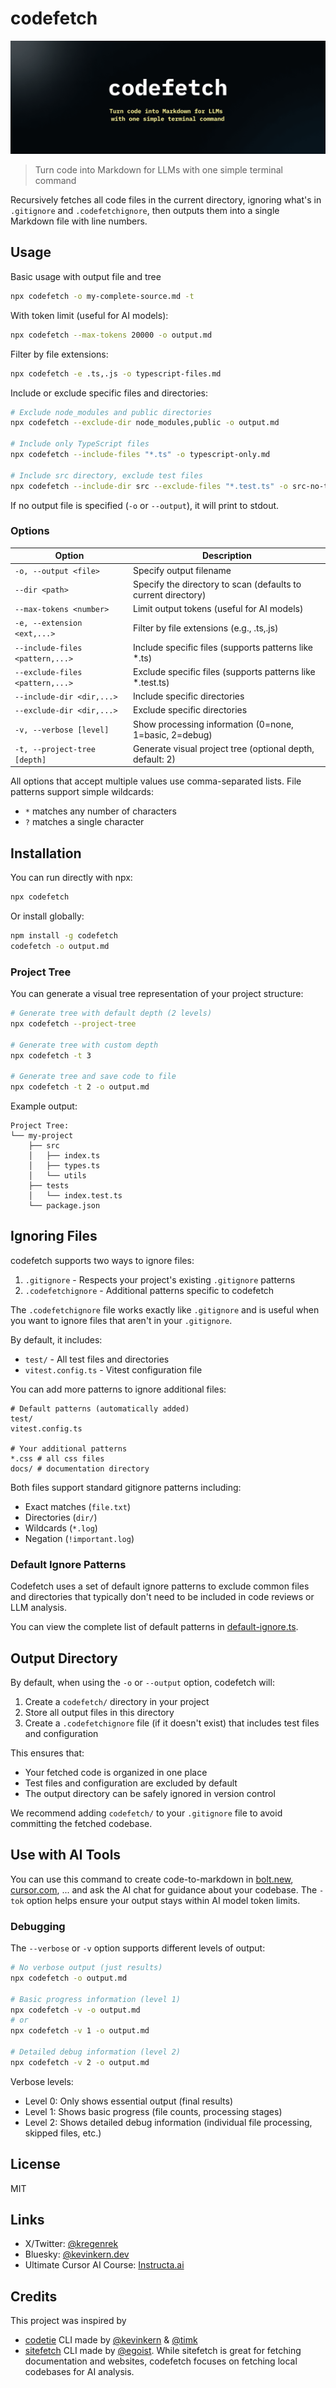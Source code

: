 # codefetch

![Codefetch Cover](/public/cover.png)

>Turn code into Markdown for LLMs with one simple terminal command



Recursively fetches all code files in the current directory, ignoring what's in `.gitignore` and `.codefetchignore`, then outputs them into a single Markdown file with line numbers.

## Usage
Basic usage with output file and tree
```bash
npx codefetch -o my-complete-source.md -t
```

With token limit (useful for AI models):
```bash
npx codefetch --max-tokens 20000 -o output.md
```

Filter by file extensions:
```bash
npx codefetch -e .ts,.js -o typescript-files.md
```

Include or exclude specific files and directories:
```bash
# Exclude node_modules and public directories
npx codefetch --exclude-dir node_modules,public -o output.md

# Include only TypeScript files
npx codefetch --include-files "*.ts" -o typescript-only.md

# Include src directory, exclude test files
npx codefetch --include-dir src --exclude-files "*.test.ts" -o src-no-tests.md
```

If no output file is specified (`-o` or `--output`), it will print to stdout.

### Options

| Option | Description |
|--------|-------------|
| `-o, --output <file>` | Specify output filename |
| `--dir <path>` | Specify the directory to scan (defaults to current directory) |
| `--max-tokens <number>` | Limit output tokens (useful for AI models) |
| `-e, --extension <ext,...>` | Filter by file extensions (e.g., .ts,.js) |
| `--include-files <pattern,...>` | Include specific files (supports patterns like *.ts) |
| `--exclude-files <pattern,...>` | Exclude specific files (supports patterns like *.test.ts) |
| `--include-dir <dir,...>` | Include specific directories |
| `--exclude-dir <dir,...>` | Exclude specific directories |
| `-v, --verbose [level]` | Show processing information (0=none, 1=basic, 2=debug) |
| `-t, --project-tree [depth]` | Generate visual project tree (optional depth, default: 2) |

All options that accept multiple values use comma-separated lists. File patterns support simple wildcards:
- `*` matches any number of characters
- `?` matches a single character

## Installation

You can run directly with npx:
```bash
npx codefetch
```

Or install globally:
```bash
npm install -g codefetch
codefetch -o output.md
```

### Project Tree

You can generate a visual tree representation of your project structure:

```bash
# Generate tree with default depth (2 levels)
npx codefetch --project-tree

# Generate tree with custom depth
npx codefetch -t 3

# Generate tree and save code to file
npx codefetch -t 2 -o output.md
```

Example output:
```
Project Tree:
└── my-project
    ├── src
    │   ├── index.ts
    │   ├── types.ts
    │   └── utils
    ├── tests
    │   └── index.test.ts
    └── package.json
```

## Ignoring Files

codefetch supports two ways to ignore files:

1. `.gitignore` - Respects your project's existing `.gitignore` patterns
2. `.codefetchignore` - Additional patterns specific to codefetch

The `.codefetchignore` file works exactly like `.gitignore` and is useful when you want to ignore files that aren't in your `.gitignore`. 

By default, it includes:
- `test/` - All test files and directories
- `vitest.config.ts` - Vitest configuration file

You can add more patterns to ignore additional files:

```gitignore
# Default patterns (automatically added)
test/
vitest.config.ts

# Your additional patterns
*.css # all css files
docs/ # documentation directory
```

Both files support standard gitignore patterns including:
- Exact matches (`file.txt`)
- Directories (`dir/`)
- Wildcards (`*.log`)
- Negation (`!important.log`)

### Default Ignore Patterns

Codefetch uses a set of default ignore patterns to exclude common files and directories that typically don't need to be included in code reviews or LLM analysis. 

You can view the complete list of default patterns in [default-ignore.ts](src/default-ignore.ts).

## Output Directory

By default, when using the `-o` or `--output` option, codefetch will:
1. Create a `codefetch/` directory in your project
2. Store all output files in this directory
3. Create a `.codefetchignore` file (if it doesn't exist) that includes test files and configuration

This ensures that:
- Your fetched code is organized in one place
- Test files and configuration are excluded by default
- The output directory can be safely ignored in version control

We recommend adding `codefetch/` to your `.gitignore` file to avoid committing the fetched codebase. 

## Use with AI Tools

You can use this command to create code-to-markdown in [bolt.new](https://bolt.new), [cursor.com](https://cursor.com), ... and ask the AI chat for guidance about your codebase. The `-tok` option helps ensure your output stays within AI model token limits.

### Debugging

The `--verbose` or `-v` option supports different levels of output:

```bash
# No verbose output (just results)
npx codefetch -o output.md

# Basic progress information (level 1)
npx codefetch -v -o output.md
# or
npx codefetch -v 1 -o output.md

# Detailed debug information (level 2)
npx codefetch -v 2 -o output.md
```

Verbose levels:
- Level 0: Only shows essential output (final results)
- Level 1: Shows basic progress (file counts, processing stages)
- Level 2: Shows detailed debug information (individual file processing, skipped files, etc.)

## License

MIT 


## Links

- X/Twitter: [@kregenrek](https://x.com/kregenrek)
- Bluesky: [@kevinkern.dev](https://bsky.app/profile/kevinkern.dev)
- Ultimate Cursor AI Course: [Instructa.ai](https://www.instructa.ai/en/cursor-ai)

## Credits

This project was inspired by 

* [codetie](https://github.com/codetie-ai/codetie) CLI made by [@kevinkern](https://github.com/regenrek) & [@timk](https://github.com/KerneggerTim)
* [sitefetch](https://github.com/egoist/sitefetch) CLI made by [@egoist](https://github.com/egoist). While sitefetch is great for fetching documentation and websites, codefetch focuses on fetching local codebases for AI analysis.

